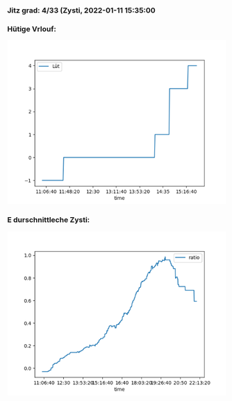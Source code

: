 ### Jitz grad: 4/33 (Zysti, 2022-01-11 15:35:00

### Hütige Vrlouf:
![Graph](Today.png)

### E durschnittleche Zysti:
![Graph](Zysti.png)